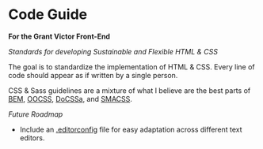 # Code Guide
**For the Grant Victor Front-End**

*Standards for developing Sustainable and Flexible HTML & CSS*

The goal is to standardize the implementation of HTML & CSS.  Every line of code should appear as if written by a single person.

CSS & Sass guidelines are a mixture of what I believe are the best parts of [BEM](https://en.bem.info/), [OOCSS](http://oocss.org/), [DoCSSa](http://docssa.info/),  and [SMACSS](https://smacss.com/).

*Future Roadmap*
* Include an [.editorconfig](http://editorconfig.org) file for easy adaptation across different text editors.
